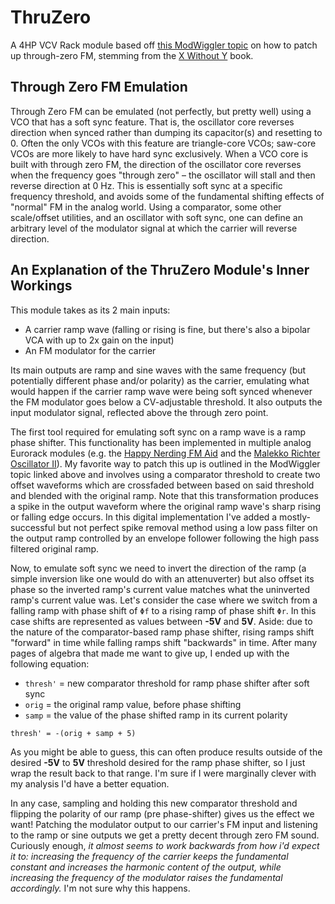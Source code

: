 # ThruZero

A 4HP VCV Rack module based off [this ModWiggler topic](https://www.modwiggler.com/forum/viewtopic.php?t=277734) on how to patch up through-zero FM, stemming from the [X Without Y](https://modwiggler.com/forum/viewtopic.php?t=257278) book.

## Through Zero FM Emulation

Through Zero FM can be emulated (not perfectly, but pretty well) using a VCO that has a soft sync feature. That is, the oscillator core reverses direction when synced rather than dumping its capacitor(s) and resetting to 0.
Often the only VCOs with this feature are triangle-core VCOs; saw-core VCOs are more likely to have hard sync exclusively. When a VCO core is built with through zero FM, the direction of the
oscillator core reverses when the frequency goes "through zero" – the oscillator will stall and then reverse direction at 0 Hz. This is essentially soft sync at a specific frequency threshold, and avoids
some of the fundamental shifting effects of "normal" FM in the analog world. Using a comparator, some other scale/offset utilities, and an oscillator with soft sync, one can define an arbitrary level of the modulator signal
at which the carrier will reverse direction.

## An Explanation of the ThruZero Module's Inner Workings

This module takes as its 2 main inputs:
- A carrier ramp wave (falling or rising is fine, but there's also a bipolar VCA with up to 2x gain on the input)
- An FM modulator for the carrier

Its main outputs are ramp and sine waves with the same frequency (but potentially different phase and/or polarity) as the carrier, emulating
what would happen if the carrier ramp wave were being soft synced whenever the FM modulator goes below a CV-adjustable threshold. It also outputs
the input modulator signal, reflected above the through zero point.

The first tool required for emulating soft sync on a ramp wave is a ramp phase shifter. This functionality has been implemented in multiple
analog Eurorack modules (e.g. the [Happy Nerding FM Aid](https://happynerding.com/category/fm-aid/) and the [Malekko Richter Oscillator II](https://malekkoheavyindustry.com/product/richter-oscillator-ii/)).
My favorite way to patch this up is outlined in the ModWiggler topic linked above and involves using a comparator threshold to create two offset waveforms which are
crossfaded between based on said threshold and blended with the original ramp. Note that this transformation produces a spike in the output waveform where the original
ramp wave's sharp rising or falling edge occurs. In this digital implementation I've added a mostly-successful but not perfect spike removal method using a low pass filter
on the output ramp controlled by an envelope follower following the high pass filtered original ramp.

Now, to emulate soft sync we need to invert the direction of the ramp (a simple inversion like one would do with an attenuverter) but also offset its phase so the inverted
ramp's current value matches what the uninverted ramp's current value was. Let's consider the case where we switch from a falling ramp with phase shift of `Φf` to a rising ramp
of phase shift `Φr`. In this case shifts are represented as values between **-5V** and **5V**. Aside: due to the nature of the comparator-based ramp phase shifter, rising ramps shift
"forward" in time while falling ramps shift "backwards" in time. After many pages of algebra that made me want to give up, I ended up with the following equation:

- `thresh'` = new comparator threshold for ramp phase shifter after soft sync
- `orig` = the original ramp value, before phase shifting
- `samp` = the value of the phase shifted ramp in its current polarity

```raw
thresh' = -(orig + samp + 5)
```

As you might be able to guess, this can often produce results outside of the desired **-5V** to **5V** threshold desired for the ramp phase shifter, so I just wrap the
result back to that range. I'm sure if I were marginally clever with my analysis I'd have a better equation. 

In any case, sampling and holding this new comparator threshold and flipping the polarity of our ramp (pre phase-shifter) gives us the effect we want! Patching the
modulator output to our carrier's FM input and listening to the ramp or sine outputs we get a pretty decent through zero FM sound. Curiously enough, _it almost seems
to work backwards from how i'd expect it to: increasing the frequency of the carrier keeps the fundamental constant and increases the harmonic content of the output, while
increasing the frequency of the modulator raises the fundamental accordingly._ I'm not sure why this happens.
